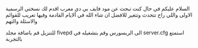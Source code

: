 السلام عليكم
في حال كنت تبحث عن مود فايف بي دي معرب اقدم لك نسختي الرسمية الاولى واللي راح تتحدث وتتغير للافضل ان شاء الله في ألايام القادمة
وفيها تعريب للقوائم والاسئلة والتهم


للتنزيل
قم باضافة مجلد fivepd الى الريسورس وقم بتشغيله في server.cfg
استمتع بالتجربة
